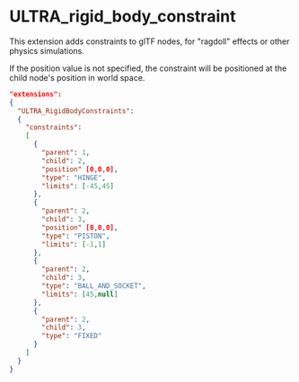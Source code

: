 # ULTRA_rigid_body_constraint

This extension adds constraints to glTF nodes, for "ragdoll" effects or other physics simulations.

If the position value is not specified, the constraint will be positioned at the child node's position in world space.


```json
"extensions":
{
  "ULTRA_RigidBodyConstraints":
  {
    "constraints":
    [
      {
        "parent": 1,
        "child": 2,
        "position" [0,0,0],
        "type": "HINGE",
        "limits": [-45,45]
      },
      {
        "parent": 2,
        "child": 3,
        "position" [0,0,0],
        "type": "PISTON",
        "limits": [-1,1]
      },
      {
        "parent": 2,
        "child": 3,
        "type": "BALL_AND_SOCKET",
        "limits": [45,null]
      },
      {
        "parent": 2,
        "child": 3,
        "type": "FIXED"
      }       
    ]
  }
}
```
